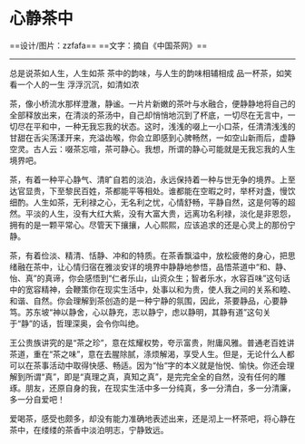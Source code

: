 #  心静茶中
==设计/图片：zzfafa== ==文字：摘自《中国茶网》==

----------

总是说茶如人生，人生如茶
茶中的韵味，与人生的韵味相辅相成
品一杯茶，如笑看一个人的一生
浮浮沉沉，如清如浓

茶，像小桥流水那样澄澈，静谧。一片片新嫩的茶叶与水融合，便静静地将自己的全部释放出来，在清淡的茶汤中，自己却悄悄地沉到了杯底，一切尽在无言中，一切尽在平和中，一种无我忘我的状态。这时，浅浅的啜上一小口茶，任清清浅浅的甘甜在舌尖荡漾开来，充溢齿喉，你会立即感到心脾畅然，一如空山新雨后，虚静空灵。古人云：啜茶忘喧，茶可静心。我想，所谓的静心可能就是无我忘我的人生境界吧。

茶，有着一种平心静气、清旷自若的淡泊，永远保持着一种与世无争的境界。上至达官显贵，下至黎民百姓，茶都能平等相处。谁都能在空暇之时，举杯对盏，慢饮细酌。人生如茶，无利禄之心，无名利之忧，心情舒畅，平静自然，这是何等的超然。平淡的人生，没有大红大紫，没有大富大贵，远离功名利禄，淡化是非恩怨，拥有的是一颗平常心。尽管天下攘攘，人心熙熙，应该追求的还是心灵上的那份宁静。

茶，有着俭淡、精清、恬静、冲和的特质。在茶香飘溢中，放松疲倦的身心，把思绪融在茶中，让心情归宿在雅淡安详的境界中静静地参悟，品悟茶道中“和、静、怡、真”的真谛，你会感悟到“仁者乐山，山资众生；智者乐水，水容百味”这句话中的宽容精神，会鞭策你在现实生活中，处事以和为贵，使人我之间的关系和睦、和谐、自然。你会理解到茶创造的是一种宁静的氛围，因此，茶要静品，心要静笃。苏东坡“神以静舍，心以静充，志以静宁，虑以静明，其静有道”这句关于“静”的话，哲理深奥，会令你叫绝。

王公贵族讲究的是“茶之珍”，意在炫耀权势，夸示富贵，附庸风雅。普通老百姓讲茶道，重在“茶之味”，意在去腥除腻，涤烦解渴，享受人生。但是，无论什么人都可以在茶事活动中取得快感、畅适。因为“怡“字的本义就是怡悦、愉快。你还会理解到所谓“真”，即是“真理之真，真知之真”，是完完全全的自然，没有任何的雕琢。朋友，还原自身的我，在现实生活中多一分纯真，多一分清白，多一分清廉，多一分自爱吧！

爱喝茶，感受也颇多，却没有能力准确地表述出来，还是沏上一杯茶吧，将心静在茶中，在缕缕的茶香中淡泊明志，宁静致远。
